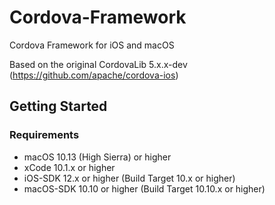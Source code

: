 # Cordova-Framework
Cordova Framework for iOS and macOS

Based on the original CordovaLib 5.x.x-dev (https://github.com/apache/cordova-ios)



## Getting Started

### Requirements
* macOS 10.13 (High Sierra) or higher
* xCode 10.1.x or higher
* iOS-SDK 12.x or higher (Build Target 10.x or higher)
* macOS-SDK 10.10 or higher (Build Target 10.10.x or higher)

